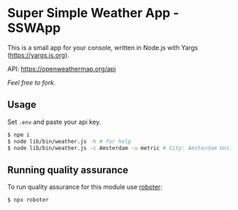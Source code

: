 # Super Simple Weather App - SSWApp

This is a small app for your console, written in Node.js with Yargs (https://yargs.js.org).

API: https://openweathermap.org/api

_Feel free to fork._

## Usage

Set `.env` and paste your api key.

```bash
$ npm i
$ node lib/bin/weather.js -h # for help
$ node lib/bin/weather.js -c Amsterdam -u metric # City: Amsterdam Unit: Celsius
```

## Running quality assurance

To run quality assurance for this module use [roboter](https://www.npmjs.com/package/roboter):

```shell
$ npx roboter
```
